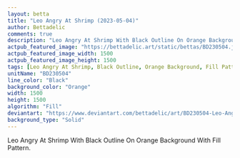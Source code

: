 ```yaml
---
layout: betta
title: "Leo Angry At Shrimp (2023-05-04)"
author: Bettadelic
comments: true
description: "Leo Angry At Shrimp With Black Outline On Orange Background With Fill Pattern."
actpub_featured_image: "https://bettadelic.art/static/bettas/BD230504.jpg"
actpub_featured_image_width: 1500
actpub_featured_image_height: 1500
tags: [Leo Angry At Shrimp, Black Outline, Orange Background, Fill Pattern, May 2023, Solid Background Pattern]
unitName: "BD230504"
line_color: "Black"
background_color: "Orange"
width: 1500
height: 1500
algorithm: "Fill"
deviantart: "https://www.deviantart.com/bettadelic/art/BD230504-Leo-Angry-At-Shrimp-2023-05-04-961042429"
background_type: "Solid"
---
```


Leo Angry At Shrimp With Black Outline On Orange Background With Fill Pattern.

